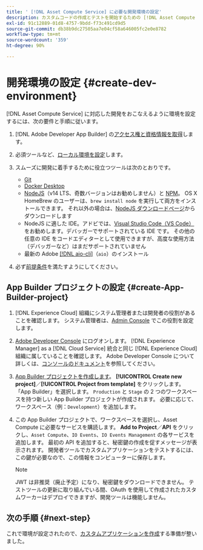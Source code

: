 ```yaml
---
title: ' [!DNL Asset Compute Service] に必要な開発環境の設定'
description: カスタムコードの作成とテストを開始するための [!DNL Asset Compute Service] の開発環境の設定。
exl-id: 91c12889-01d8-4757-9bdd-f73c491cd9d5
source-git-commit: db38b9dc27505aa7e04cf58a646005fc2e0e8782
workflow-type: tm+mt
source-wordcount: '359'
ht-degree: 90%

---
```


# 開発環境の設定 {#create-dev-environment}

[!DNL Asset Compute Service] に対応した開発をおこなえるように環境を設定するには、次の要件と手順に従います。

1. [!DNL Adobe Developer App Builder] の[アクセス権と資格情報を取得](https://developer.adobe.com/app-builder/docs/getting_started/#acquire-access-and-credentials)します。

1. 必須ツールなど、[ローカル環境を設定](https://developer.adobe.com/app-builder/docs/getting_started/#local-environment-set-up)します。

1. スムーズに開発に着手するために役立つツールは次のとおりです。

   * [Git](https://git-scm.com/)
   * [Docker Desktop](https://www.docker.com/get-started)
   * [NodeJS](https://nodejs.org)（v14 LTS、奇数バージョンはお勧めしません）と [NPM](https://www.npmjs.com)。 OS X HomeBrew のユーザーは、`brew install node` を実行して両方をインストールできます。 それ以外の場合は、[NodeJS ダウンロードページ](https://nodejs.org/ja/)からダウンロードします
   * NodeJS に適した IDE。アドビでは、[Visual Studio Code（VS Code）](https://code.visualstudio.com)をお勧めします。デバッガーでサポートされている IDE です。 その他の任意の IDE をコードエディターとして使用できますが、高度な使用方法（デバッガーなど）はまだサポートされていません
   * 最新の Adobe [[!DNL aio-cli]](https://github.com/adobe/aio-cli)（`aio`）のインストール
   <!-- - install using `npm install -g @adobe/aio-cli@7.1.0` -->

1. 必ず[前提条件](/help/using/understand-extensibility.md#prerequisites-and-provisioning)を満たすようにしてください。

<!--
>[!NOTE]
>
>For now, use [!DNL Adobe I/O] CLI v7.1.0 of and do not use [!DNL Adobe I/O] CLI v8.
-->

## App Builder プロジェクトの設定 {#create-App-Builder-project}

1. [!DNL Experience Cloud] 組織にシステム管理者または開発者の役割があることを確認します。 システム管理者は、[Admin Console](https://adminconsole.adobe.com/overview) でこの役割を設定します。

1. [Adobe Developer Console](https://developer.adobe.com/console/user/servicesandapis) にログオンします。 [!DNL Experience Manager] as a [!DNL Cloud Service] 統合と同じ [!DNL Experience Cloud] 組織に属していることを確認します。 Adobe Developer Console について詳しくは、[コンソールのドキュメント](https://developer.adobe.com/developer-console/docs/guides/)を参照してください。

1. [App Builder プロジェクトを作成します](https://developer.adobe.com/app-builder/docs/getting_started/first_app/)。 **[!UICONTROL Create new project]**／**[!UICONTROL Project from template]** をクリックします。 「App Builder」を選択します。 `Production` と `Stage` の 2 つのワークスペースを持つ新しい App Builder プロジェクトが作成されます。 必要に応じて、ワークスペース（例：`Development`）を追加します。

1. この App Builder プロジェクトで、ワークスペースを選択し、Asset Compute に必要なサービスを購読します。 **Add to Project**／**API** をクリックし、`Asset Compute`、`IO Events`、`IO Events Management` の各サービスを追加します。 最初の API を追加すると、秘密鍵の作成を促すメッセージが表示されます。 開発者ツールでカスタムアプリケーションをテストするには、この鍵が必要なので、この情報をコンピューターに保存します。

   >[!NOTE]
   >
   >JWT は非推奨（廃止予定）になり、秘密鍵をダウンロードできません。 テストツールの更新に取り組んでいる間、OAuth を使用して作成されたカスタムワーカーはデプロイできますが、開発ツールは機能しません。

## 次の手順 {#next-step}

これで環境が設定されたので、[カスタムアプリケーションを作成](develop-custom-application.md)する準備が整いました。

<!-- More ideas:
 
* Any steps in the beginning that lead to gotchas later should be called out for caution? For example,
  * don't change some defaults initially
  * know risks when deviating from standard path
  * naming conventions to follow
  * Retrieve and format credentials (YAML file details)

TBD: When aio-cli v8 bugs are resolved, update the AIO CLI install command to remove v7.x reference and instruct users to use the latest version. See CQDOC-18346.

-->

